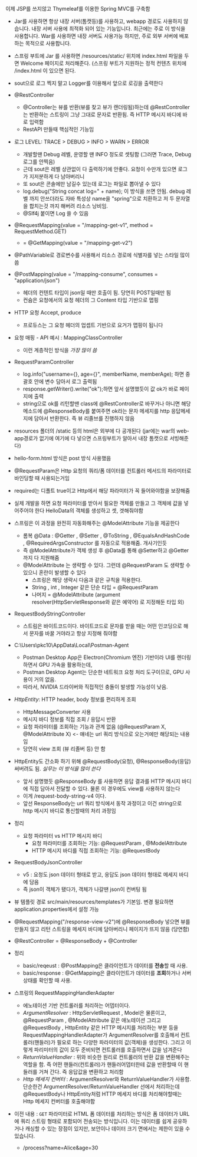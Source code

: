 이제 JSP를 쓰지않고 Thymeleaf를 이용한 Spring MVC를 구축함
- Jar를 사용하면 항상 내장 서버(톰캣등)를 사용하고, webapp 경로도 사용하지 않습니다. 내장 서버 사용에 최적화 되어 있는 기능입니다. 최근에는 주로 이 방식을 사용합니다. War를 사용하면 내장 서버도 사용가능 하지만, 주로 외부 서버에 배포하는 목적으로 사용합니다.
- 스프링 부트에 Jar 를 사용하면 /resources/static/ 위치에 index.html 파일을 두면 Welcome 페이지로 처리해준다. (스프링 부트가 지원하는 정적 컨텐츠 위치에 /index.html 이 있으면 된다.

- sout으로 로그 찍지 말고 Logger를 이용해서 앞으로 로깅을 출력한다
- @RestController
    - @Controller는 뷰를 반환(뷰를 찾고 뷰가 랜더링됨)하는데 @RestController는 반환하는 스트링이 그냥 그대로 문자로 반환됨. 즉 HTTP 메시지 바디에 바로 입력함
    - RestAPI 만들때 핵심적인 기능임
- 로그 LEVEL: TRACE > DEBUG > INFO > WARN > ERROR
    - 개발할땐 Debug 레벨, 운영할 땐 INFO 정도로 셋팅함 (그러면 Trace, Debug 로그를 안찍음)
    - 근데 sout은 레벨 상관없이 다 출력하기에 안좋다. 요청이 수만개 있으면 로그가 지저분하게 다 남아버리니
    - 또 sout은 콘솔에만 남길수 있는데 로그는 파일로 뽑아낼 수 있다
    - log.debug("String concat log=" + name); 이 방식을 쓰면 안됨. debug 레벨 까지 안쓰더라도 자바 특성상 name을 "spring"으로 치환하고 저 두 문자열을 합치는것 까지 해버려 리소스 낭비임.
    - @Slf4j 붙이면 Log 쓸 수 있음
- @RequestMapping(value = "/mapping-get-v1", method = RequestMethod.GET)
    - = @GetMapping(value = "/mapping-get-v2")
- @PathVariable로 경로변수를 사용해서 리소스 경로에 식별자를 넣는 스타일 많이 씀
- @PostMapping(value = "/mapping-consume", consumes = "application/json")
    - 헤더의 컨텐트 타입이 json일 때만 호출이 됨. 당연히 POST일때만 됨
    - 컨슘은 요청에서의 요청 헤더의 그 Content 타입 기반으로 맵핑
- HTTP 요청 Accept, produce
    - 프로듀스는 그 요청 헤더의 업셉트 기반으로 요거가 맵핑이 됩니다
- 요청 매핑 - API 예시 : MappingClassController 
    - 이런 계층적인 방식을 *가장 많이 씀*

- RequestParamController
    - log.info("username={}, age={}", memberName, memberAge); 하면 중괄호 안에 변수 담아서 로그 출력됨
    - response.getWriter().write("ok");하면 앞서 설명했듯이 값 ok가 바로 페이지에 출력
    - string으로 ok를 리턴할땐 class에 @RestController로 바꾸거나 아니면 해당 메소드에 @ResponseBody를 붙여주면 ok라는 문자 메세지를 http 응답메세지에 담아서 반환한다. 즉 뷰 리졸브를 진행하지 않음
- resources 폴더의 /static 등의 html은 외부에 다 공개된다 (jar에는 war의 web-app경로가 없기에 여기에 다 넣으면 스프링부트가 알아서 내장 톰캣으로 서빙해준다)
- hello-form.html 방식은 post 방식 사용했음
- @RequestParam은 Http 요청의 쿼리/폼 데이터를 컨트롤러 메서드의 파라미터로 바인딩할 때 사용되는거임
- required는 디폴트 true이고 Http에서 해당 파라미터가 꼭 들어와야함을 보장해줌

- 실제 개발을 하면 요청 파라미터를 받아서 필요한 객체를 만들고 그 객체에 값을 넣어주어야 한다 HelloData의 객체를 생성하고 셋, 겟해줘야함
- 스프링은 이 과정을 완전히 자동화해주는 @ModelAttribute 기능을 제공한다
    - 롬복 @Data : @Getter , @Setter , @ToString , @EqualsAndHashCode , @RequiredArgsConstructor 를 자동으로 적용해줌. 개사기인듯
    - 즉 @ModelAttribute가 객체 생성 후 @Data를 통해 @Setter하고 @Getter까지 다 지원해줌
    - @ModelAttribute 는 생략할 수 있다. 그런데 @RequestParam 도 생략할 수 있으니 혼란이 발생할 수 있다
        - 스프링은 해당 생략시 다음과 같은 규칙을 적용한다. 
        - String , int , Integer 같은 단순 타입 = @RequestParam 
        - 나머지 = @ModelAttribute (argument resolver(HttpServletResponse와 같은 예약어) 로 지정해둔 타입 외)

- RequestBodyStringController
    - 스트림은 바이트코드이다. 바이트코드로 문자를 받을 때는 어떤 인코딩으로 해서 문자를 바꿀 거야라고 항상 지정해 줘야함
- C:\Users\pkc10\AppData\Local\Postman-Agent
    - Postman Desktop App은 Electron(Chromium 엔진) 기반이라 UI를 렌더링하면서 GPU 가속을 활용하는데,
    - Postman Desktop Agent는 단순한 네트워크 요청 처리 도구이므로, GPU 사용이 거의 없음.
    - 따라서, NVIDIA 드라이버와 직접적인 충돌이 발생할 가능성이 낮음.
- *HttpEntity*: HTTP header, body 정보를 편리하게 조회
    - HttpMessageConverter 사용
    - 메시지 바디 정보를 직접 조회 / 응답시 반환
    - 요청 파라미터를 조회하는 기능과 관계 없음 (@RequestParam X, @ModelAttribute X) <- 얘네는 url 쿼리 방식으로 오는거에만 해당되는 내용임
    - 당연히 view 조회 (뷰 리졸버 등) 안 함 
- HttpEntity도 간소화 하기 위해 @RequestBody(요청), @ResponseBody(응답) 써버려도 됨. *실무는 이 방식을 많이 쓴다*
    - 앞서 설명했듯 @ResponseBody 를 사용하면 응답 결과를 HTTP 메시지 바디에 직접 담아서 전달할 수 있다. 물론 이 경우에도 view를 사용하지 않는다
    - 이게 /request-body-string-v4 이다.
    - 앞선 ResponseBody는 url 쿼리 방식에서 동작 과정이고 이건 string으로 http 메시지 바디로 통신할때의 처리 과정임
- 정리
    - 요청 파라미터 vs HTTP 메시지 바디 
        - 요청 파라미터를 조회하는 기능: @RequestParam , @ModelAttribute 
        - HTTP 메시지 바디를 직접 조회하는 기능: @RequestBody

- RequestBodyJsonController
    - v5 : 요청도 json 데이터 형태로 받고, 응답도 json 데이터 형태로 메세지 바디에 담음
    - 즉 json이 객체가 됐다가, 객체가 나갈땐 json이 컨버팅 됨
- 뷰 템플릿 경로 src/main/resources/templates가 기본임. 변경 필요하면 application.properties에서 설정 가능
- @RequestMapping("/response-view-v2")에 @ResponseBody 넣으면 뷰를 만들지 않고 리턴 스트링을 메세지 바디에 담아버리니 페이지가 뜨지 않음 (당연함)
- @RestController = @ResponseBody + @Controller
- 정리
    - basic/reqeust : @PostMapping은 클라이언트가 데이터를 **전송**할 때 사용.
    - basic/response : @GetMapping은 클라이언트가 데이터를 **조회**하거나 서버 상태를 확인할 때 사용.

- 스프링의 RequestMappingHandlerAdapter
    - 에노테이션 기반 컨트롤러를 처리하는 어뎁터이다.
    - *ArgumentResolver* : HttpServletRequest , Model은 물론이고, @RequestParam , @ModelAttribute 같은 애노테이션 그리고 @RequestBody , HttpEntity 같은 HTTP 메시지를 처리하는 부분 등을 RequestMappingHandlerAdapter가 ArgumentResolver를 호출해서 컨트롤러(핸들러)가 필요로 하는 다양한 파라미터의 값(객체)을 생성한다. 그리고 이렇게 파리미터의 값이 모두 준비되면 컨트롤러를 호출하면서 값을 넘겨준다
    - *ReturnValueHandler* : 위와 비슷한 원리로 컨트롤러의 반환 값을 변환해주는 역할을 함. 즉 어떤 핸들러(컨트롤러)가 핸들러어뎁터한테 값을 반환할때 이 핸들러를 거쳐 간다. 즉 응답값을 변환하고 처리함
    - *Http 메세지 컨버터* : ArgumentResolver와 ReturnValueHandler가 사용함. 단순한건 ArgumentResolver/ReturnValueHandler 선에서 처리하는데 @RequestBody나 HttpEntity처럼 HTTP 메세지 바디를 처리해야할때는 Http 메세지 컨버터를 호출해야함

- 이전 내용 : `GET` 파라미터로 HTML 폼 데이터를 처리하는 방식은 폼 데이터가 URL에 쿼리 스트링 형태로 포함되어 전송되는 방식입니다. 이는 데이터를 쉽게 공유하거나 캐싱할 수 있는 장점이 있지만, 보안이나 데이터 크기 면에서는 제한이 있을 수 있습니다.
    - /process?name=Alice&age=30